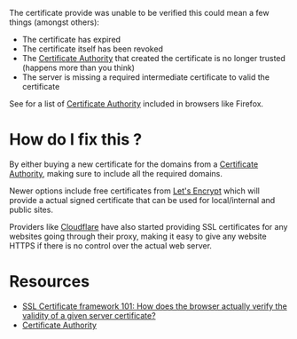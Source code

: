 The certificate provide was unable to be verified this could mean a few things (amongst others): 

* The certificate has expired 
* The certificate itself has been revoked
* The [Certificate Authority](https://en.wikipedia.org/wiki/Certificate_authority) that created the certificate is no longer trusted (happens more than you think)
* The server is missing a required intermediate certificate to valid the certificate

See [](https://wiki.mozilla.org/CA:IncludedCAs) for a list of [Certificate Authority](https://en.wikipedia.org/wiki/Certificate_authority) included in browsers like Firefox.

# How do I fix this ?

By either buying a new certificate for the domains from a [Certificate Authority](https://en.wikipedia.org/wiki/Certificate_authority), making sure to include all the required domains. 

Newer options include free certificates from [Let's Encrypt](https://letsencrypt.org/) which will provide a actual signed certificate that can be used for local/internal and public sites. 

Providers like [Cloudflare](https://www.cloudflare.com) have also started providing SSL certificates for any websites going through their proxy, making it easy to give any website HTTPS if there is no control over the actual web server.

# Resources

* [SSL Certificate framework 101: How does the browser actually verify the validity of a given server certificate?](http://security.stackexchange.com/questions/56389/ssl-certificate-framework-101-how-does-the-browser-actually-verify-the-validity)
* [Certificate Authority](https://en.wikipedia.org/wiki/Certificate_authority)